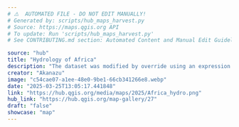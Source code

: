 ```yaml
---
# ⚠️  AUTOMATED FILE - DO NOT EDIT MANUALLY!
# Generated by: scripts/hub_maps_harvest.py
# Source: https://maps.qgis.org API
# To update: Run 'scripts/hub_maps_harvest.py'
# See CONTRIBUTING.md section: Automated Content and Manual Edit Guidelines

source: "hub"
title: "Hydrology of Africa"
description: "The dataset was modified by override using an expression to divide the ORD_STRA column by 10, and classified according to number of inflow rivers. Colour ramp was inverted (if necessary) to have brighter blue colours for larger rivers and vice versa."
creator: "Akanazu"
image: "c54cae07-a1ee-48e0-9be1-66cb341266e8.webp"
date: "2025-03-25T13:05:17.441848"
link: "https://hub.qgis.org/media/maps/2025/Africa_hydro.png"
hub_link: "https://hub.qgis.org/map-gallery/27"
draft: "false"
showcase: "map"
---
```

